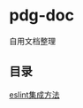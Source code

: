 # pdg-doc
自用文档整理

## 目录
[eslint集成方法](https://github.com/674948122/pdg-doc/blob/master/eslint%E9%9B%86%E6%88%90%E6%96%B9%E6%B3%95.md "eslint集成方法")